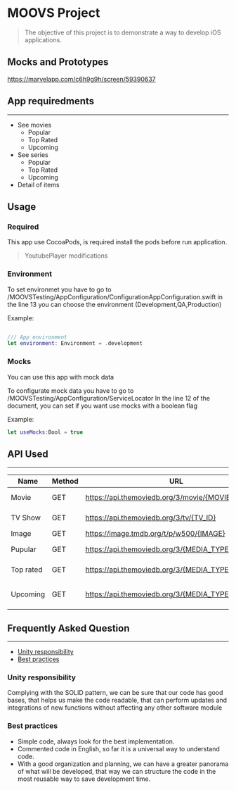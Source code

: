 # MOOVS Project

> The objective of this project is to demonstrate a way to develop iOS applications.


## Mocks and Prototypes

https://marvelapp.com/c6h9g9h/screen/59390637


## App requiredments
---

- See movies
	- Popular
	- Top Rated
	- Upcoming
- See series
	- Popular
	- Top Rated
	- Upcoming
- Detail of items

## Usage

### Required

This app use CocoaPods, is required install the pods before run application.

> YoutubePlayer modifications

### Environment 

To set environmet you have to go to /MOOVSTesting/AppConfiguration/ConfigurationAppConfiguration.swift
in the line 13 you can choose the environment (Development,QA,Production)

Example: 

```swift

/// App environment
let environment: Environment = .development

```

### Mocks

You can use this app with mock data

To configurate mock data you have to go to /MOOVSTesting/AppConfiguration/ServiceLocator
In the line 12 of the document, you can set if you want use mocks with a boolean flag

Example:

```swift
let useMocks:Bool = true
```


## API Used
---

|Name |Method|URL|Description|
|-----|----|---|----|
|Movie|GET|https://api.themoviedb.org/3/movie/{MOVIE_ID}|Get the movie by id|
|TV Show|GET|https://api.themoviedb.org/3/tv/{TV_ID}|Get the TV Show by id|
|Image|GET|https://image.tmdb.org/t/p/w500/{IMAGE}|Get image|
|Pupular|GET|https://api.themoviedb.org/3/{MEDIA_TYPE}/popular|Get popular media |
|Top rated|GET|https://api.themoviedb.org/3/{MEDIA_TYPE}/top_rated|Get top rated media |
|Upcoming|GET|https://api.themoviedb.org/3/{MEDIA_TYPE}/upcoming|Get upcoming media 

## Frequently Asked Question
---

- [Unity responsibility](#unity-responsability)
- [Best practices](#best-practices)


### Unity responsibility

Complying with the SOLID pattern, we can be sure that our code has good bases, that helps us make the code readable, that can perform updates and integrations of new functions without affecting any other software module   


### Best practices

- Simple code, always look for the best implementation.
- Commented code in English, so far it is a universal way to understand code.
- With a good organization and planning, we can have a greater panorama of what will be developed, that way we can structure the code in the most reusable way to save development time. 
